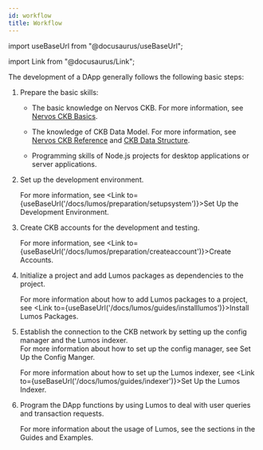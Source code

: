 ```yaml
---
id: workflow
title: Workflow
---
```

import useBaseUrl from "@docusaurus/useBaseUrl";

import Link from "@docusaurus/Link";

The development of a DApp generally follows the following basic steps:

1. Prepare the basic skills:

   - The basic knowledge on Nervos CKB. For more information, see [Nervos CKB Basics](https://docs.nervos.org/docs/basics/introduction).

   - The knowledge of CKB Data Model. For more information, see [Nervos CKB Reference](https://docs.nervos.org/docs/reference/introduction) and [CKB Data Structure](https://github.com/nervosnetwork/rfcs/blob/master/rfcs/0019-data-structures/0019-data-structures.md).

   - Programming skills of Node.js projects for desktop applications or server applications.

2. <p>Set up the development environment.

   For more information, see <Link to={useBaseUrl('/docs/lumos/preparation/setupsystem')}>Set Up the Development Environment</Link>.</p>

4. <p>Create CKB accounts for the development and testing.

   For more information, see <Link to={useBaseUrl('/docs/lumos/preparation/createaccount')}>Create Accounts</Link>.</p>

5. <p>Initialize a project and add Lumos packages as dependencies to the project.

   For more information about how to add Lumos packages to a project, see <Link to={useBaseUrl('/docs/lumos/guides/installlumos')}>Install Lumos Packages</Link>.</p>

5. <p>Establish the connection to the CKB network by setting up the config manager and the Lumos indexer.<br/>
   For more information about how to set up the config manager, see <Link to={useBaseUrl('/docs/lumos/guides/config')}>Set Up the Config Manger</Link>.
   
   For more information about how to set up the Lumos indexer, see <Link to={useBaseUrl('/docs/lumos/guides/indexer')}>Set Up the Lumos Indexer</Link>.</p>
   
7. <p>Program the DApp functions by using Lumos to deal with user queries and transaction requests.

   For more information about the usage of Lumos, see the sections in the Guides and Examples.</p>

